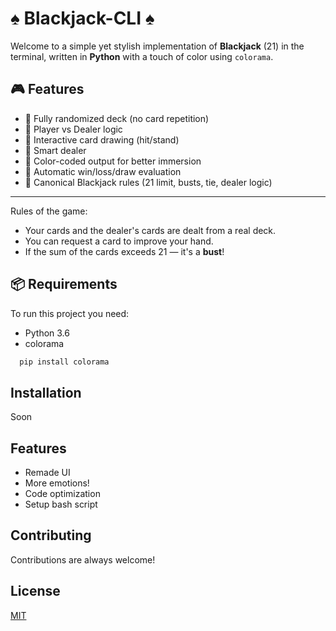 
#  ♠️ Blackjack-CLI ♠️

Welcome to a simple yet stylish implementation of **Blackjack** (21) in the terminal, written in **Python** with a touch of color using `colorama`.






## 🎮 Features

- 🔹 Fully randomized deck (no card repetition)
- 🔹 Player vs Dealer logic
- 🔹 Interactive card drawing (hit/stand)
- 🔹 Smart dealer
- 🔹 Color-coded output for better immersion
- 🔹 Automatic win/loss/draw evaluation
- 🔹 Canonical Blackjack rules (21 limit, busts, tie, dealer logic)
----------------------------
Rules of the game:
- Your cards and the dealer's cards are dealt from a real deck.
- You can request a card to improve your hand.
- If the sum of the cards exceeds 21 — it's a **bust**!

## 📦 Requirements

To run this project you need:

- Python 3.6
- colorama

```bash
  pip install colorama

```


## Installation

Soon

    
## Features

- Remade UI
- More emotions!
- Сode optimization
- Setup bash script


## Contributing

Contributions are always welcome!



## License

[MIT](https://choosealicense.com/licenses/mit/)

